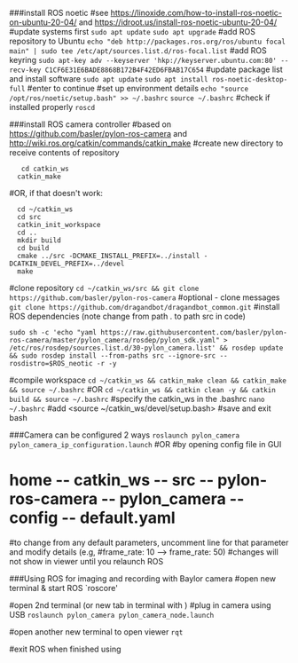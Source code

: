 ###install ROS noetic
#see https://linoxide.com/how-to-install-ros-noetic-on-ubuntu-20-04/ and https://idroot.us/install-ros-noetic-ubuntu-20-04/
#update systems first
  `sudo apt update`
  `sudo apt upgrade`
#add ROS repository to Ubuntu
  `echo "deb http://packages.ros.org/ros/ubuntu focal main" | sudo tee /etc/apt/sources.list.d/ros-focal.list`
#add ROS keyring
  `sudo apt-key adv --keyserver 'hkp://keyserver.ubuntu.com:80' --recv-key C1CF6E31E6BADE8868B172B4F42ED6FBAB17C654`
#update package list and install software
  `sudo apt update`
  `sudo apt install ros-noetic-desktop-full`
#enter <y> to continue
#set up environment details
  `echo "source /opt/ros/noetic/setup.bash" >> ~/.bashrc`
  `source ~/.bashrc`
#check if installed properly
  `roscd`


###install ROS camera controller
#based on https://github.com/basler/pylon-ros-camera and http://wiki.ros.org/catkin/commands/catkin_make 
#create new directory to receive contents of repository 
```mkdir catkin_ws
   cd catkin_ws
  catkin_make
```
#OR, if that doesn't work:
```
  cd ~/catkin_ws
  cd src
  catkin_init_workspace
  cd ..
  mkdir build
  cd build
  cmake ../src -DCMAKE_INSTALL_PREFIX=../install -DCATKIN_DEVEL_PREFIX=../devel
  make
```

#clone repository 
  `cd ~/catkin_ws/src && git clone https://github.com/basler/pylon-ros-camera`
#optional - clone messages 
  `git clone https://github.com/dragandbot/dragandbot_common.git`
#install ROS dependencies (note change from path . to path src in code)
```
sudo sh -c 'echo "yaml https://raw.githubusercontent.com/basler/pylon-ros-camera/master/pylon_camera/rosdep/pylon_sdk.yaml" > /etc/ros/rosdep/sources.list.d/30-pylon_camera.list' && rosdep update && sudo rosdep install --from-paths src --ignore-src --rosdistro=$ROS_neotic -r -y
```

#compile workspace `cd ~/catkin_ws && catkin_make clean && catkin_make && source ~/.bashrc`
#OR
  `cd ~/catkin_ws && catkin clean -y && catkin build && source ~/.bashrc`
#specify the catkin_ws in the .bashrc
  `nano ~/.bashrc`
#add <source ~/catkin_ws/devel/setup.bash> #save and exit bash

###Camera can be configured 2 ways
  `roslaunch pylon_camera pylon_camera_ip_configuration.launch`
#OR
#by opening config file in GUI
# home -- catkin_ws -- src -- pylon-ros-camera -- pylon_camera -- config -- default.yaml
#to change from any default parameters, uncomment line for that parameter and modify details (e.g, #frame_rate: 10 --> frame_rate: 50)
#changes will not show in viewer until you relaunch ROS

###Using ROS for imaging and recording with Baylor camera
#open new terminal & start ROS
  `roscore'

#open 2nd terminal (or new tab in terminal with <Shift Ctl t>)
#plug in camera using USB
  `roslaunch pylon_camera pylon_camera_node.launch`

#open another new terminal to open viewer
  `rqt`

#exit ROS when finished using <Ctl c>


